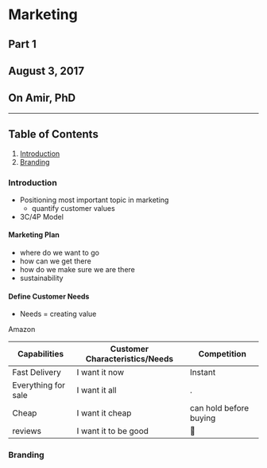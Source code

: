 # Marketing 
## Part 1

## August 3, 2017
## On Amir, PhD

---

## Table of Contents

1. [Introduction](#introduction)
2. [Branding](#branding)

### Introduction

* Positioning most important topic in marketing
  * quantify customer values
* 3C/4P Model

#### Marketing Plan

* where do we want to go
* how can we get there
* how do we make sure we are there
* sustainability

#### Define Customer Needs

* Needs = creating value

Amazon

| Capabilities | Customer Characteristics/Needs | Competition |
| ------------ | ------------------------------ | ----------- |
| Fast Delivery | I want it now                 |   Instant   |
| Everything for sale | I want it all           |  .          |
| Cheap        | I want it cheap                | can hold before buying |
| reviews      | I want it to be good           |   :beers:   | 

### Branding
